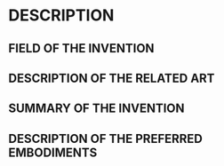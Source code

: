 # DESCRIPTION

## FIELD OF THE INVENTION

## DESCRIPTION OF THE RELATED ART

## SUMMARY OF THE INVENTION

## DESCRIPTION OF THE PREFERRED EMBODIMENTS

